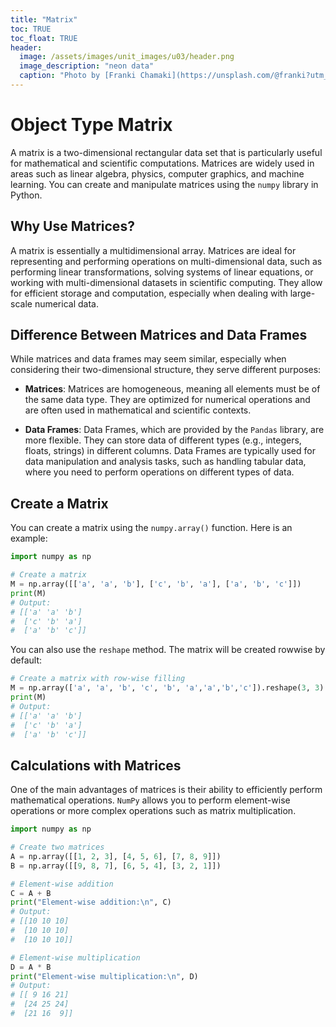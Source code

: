 ```yaml
---
title: "Matrix"
toc: TRUE
toc_float: TRUE
header:
  image: /assets/images/unit_images/u03/header.png
  image_description: "neon data"
  caption: "Photo by [Franki Chamaki](https://unsplash.com/@franki?utm_source=unsplash&amp;utm_medium=referral&amp;utm_content=creditCopyText) [from unsplash](https://unsplash.com/s/photos/data?utm_source=unsplash&amp;utm_medium=referral&amp;utm_content=creditCopyText)"
---
```


<!--more-->

# Object Type Matrix
A matrix is a two-dimensional rectangular data set that is particularly useful for mathematical and scientific computations. Matrices are widely used in areas such as linear algebra, physics, computer graphics, and machine learning. You can create and manipulate matrices using the `numpy` library in Python.

## Why Use Matrices?
A matrix is essentially a multidimensional array.
Matrices are ideal for representing and performing operations on multi-dimensional data, such as performing linear transformations, solving systems of linear equations, or working with multi-dimensional datasets in scientific computing. They allow for efficient storage and computation, especially when dealing with large-scale numerical data.

## Difference Between Matrices and Data Frames
While matrices and data frames may seem similar, especially when considering their two-dimensional structure, they serve different purposes:

- **Matrices**: Matrices are homogeneous, meaning all elements must be of the same data type. They are optimized for numerical operations and are often used in mathematical and scientific contexts.

- **Data Frames**: Data Frames, which are provided by the `Pandas` library, are more flexible. They can store data of different types (e.g., integers, floats, strings) in different columns. Data Frames are typically used for data manipulation and analysis tasks, such as handling tabular data, where you need to perform operations on different types of data.

## Create a Matrix
You can create a matrix using the `numpy.array()` function. Here is an example:
```python
import numpy as np

# Create a matrix
M = np.array([['a', 'a', 'b'], ['c', 'b', 'a'], ['a', 'b', 'c']])
print(M)
# Output:
# [['a' 'a' 'b']
#  ['c' 'b' 'a']
#  ['a' 'b' 'c']]
```

You can also use the `reshape` method. The matrix will be created rowwise by default:
```python
# Create a matrix with row-wise filling
M = np.array(['a', 'a', 'b', 'c', 'b', 'a','a','b','c']).reshape(3, 3)
print(M)
# Output:
# [['a' 'a' 'b']
#  ['c' 'b' 'a']
#  ['a' 'b' 'c']]
```

## Calculations with Matrices
One of the main advantages of matrices is their ability to efficiently perform mathematical operations. `NumPy` allows you to perform element-wise operations or more complex operations such as matrix multiplication.
```python
import numpy as np

# Create two matrices
A = np.array([[1, 2, 3], [4, 5, 6], [7, 8, 9]])
B = np.array([[9, 8, 7], [6, 5, 4], [3, 2, 1]])

# Element-wise addition
C = A + B
print("Element-wise addition:\n", C)
# Output:
# [[10 10 10]
#  [10 10 10]
#  [10 10 10]]

# Element-wise multiplication
D = A * B
print("Element-wise multiplication:\n", D)
# Output:
# [[ 9 16 21]
#  [24 25 24]
#  [21 16  9]]
```